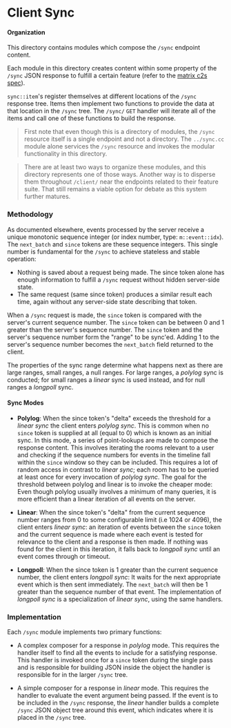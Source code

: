 # Client Sync

#### Organization

This directory contains modules which compose the `/sync` endpoint content.

Each module in this directory creates content within some property of the
`/sync` JSON response to fulfill a certain feature (refer to the [matrix
c2s spec](https://matrix.org/docs/spec/client_server/r0.5.0#get-matrix-client-r0-sync)).

`sync::item`'s register themselves at different locations of the `/sync`
response tree. Items then implement two functions to provide the data at
that location in the `/sync` tree. The `/sync/` `GET` handler will iterate
all of the items and call one of these functions to build the response.

>  First note that even though this is a directory of modules, the `/sync`
resource itself is a single endpoint and not a directory. The `../sync.cc`
module alone services the `/sync` resource and invokes the modular
functionality in this directory.

> There are at least two ways to organize these modules, and this
directory represents one of those ways. Another way is to disperse them
throughout `/client/` near the endpoints related to their feature suite.
That still remains a viable option for debate as this system further matures.


### Methodology

As documented elsewhere, events processed by the server receive a unique
monotonic sequence integer (or index number, type: `m::event::idx`). The
`next_batch` and `since` tokens are these sequence integers. This single
number is fundamental for the `/sync` to achieve stateless and stable operation:
- Nothing is saved about a request being made. The since token alone has enough
information to fulfill a `/sync` request without hidden server-side state.
- The same request (same since token) produces a similar result each time,
again without any server-side state describing that token.

When a `/sync` request is made, the `since` token is compared with the
server's current sequence number. The `since` token can be between 0
and 1 greater than the server's sequence number. The `since` token and
the server's sequence number form the "range" to be sync'ed. Adding 1
to the server's sequence number becomes the `next_batch` field returned
to the client.

The properties of the sync range determine what happens next as there
are large ranges, small ranges, a null ranges. For large ranges, a
_polylog_ sync is conducted; for small ranges a _linear_ sync is used
instead, and for null ranges a _longpoll_ sync.


#### Sync Modes

- **Polylog**: When the since token's "delta" exceeds the threshold for a
_linear sync_ the client enters _polylog sync_. This is common when no
`since` token is supplied at all (equal to 0) which is known as an initial
sync. In this mode, a series of point-lookups are made to compose the response
content. This involves iterating the rooms relevant to a user and checking if
the sequence numbers for events in the timeline fall within the `since` window
so they can be included. This requires a lot of random access in contrast to
_linear sync_; each room has to be queried at least once for every invocation
of _polylog sync_. The goal for the threshold between polylog and linear
is to invoke the cheaper mode: Even though polylog usually involves a
minimum of many queries, it is more efficient than a linear iteration of all
events on the server.


- **Linear**: When the since token's "delta" from the current sequence number
ranges from 0 to some configurable limit (i.e 1024 or 4096), the client enters
_linear sync_: an iteration of events between the `since` token and the current
sequence is made where each event is tested for relevance to the client and
a response is then made. If nothing was found for the client in this iteration,
it falls back to _longpoll sync_ until an event comes through or timeout.


- **Longpoll**: When the since token is 1 greater than the current sequence
number, the client enters _longpoll sync_: It waits for the next appropriate
event which is then sent immediately. The `next_batch` will then be 1 greater
than the sequence number of that event. The implementation of _longpoll sync_
is a specialization of _linear sync_, using the same handlers.


### Implementation

Each `/sync` module implements two primary functions:

- A complex composer for a response in _polylog_ mode. This requires the
handler itself to find all the events to include for a satisfying response.
This handler is invoked once for a `since` token during the single pass and
is responsible for building JSON inside the object the handler is responsible
for in the larger `/sync` tree.

- A simple composer for a response in _linear_ mode. This requires the handler
to evaluate the event argument being passed. If the event is to be included
in the `/sync` response, the _linear_ handler builds a complete `/sync` JSON
object tree around this event, which indicates where it is placed in the `/sync`
tree.

